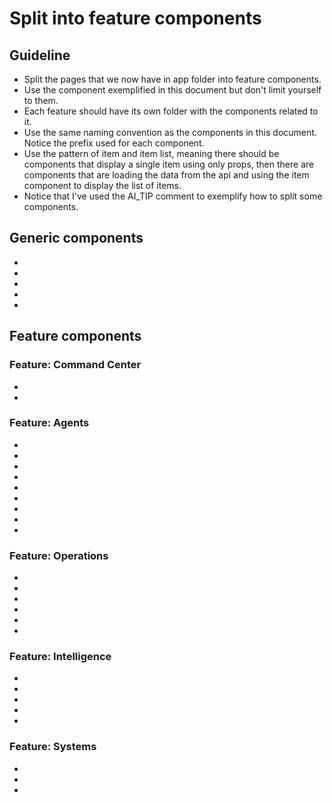# Split into feature components

## Guideline

- Split the pages that we now have in app folder into feature components.
- Use the component exemplified in this document but don't limit yourself to them.
- Each feature should have its own folder with the components related to it.
- Use the same naming convention as the components in this document. Notice the prefix used for each component.
- Use the pattern of item and item list, meaning there should be components that display a single item using only props, then there are components that are loading the data from the api and using the item component to display the list of items.
- Notice that I've used the AI_TIP comment to exemplify how to split some components.

###

## Generic components

- <Sidebar />
- <TopBar />
- <NotificationsDropdown />
- <PageTitle />
- <PageSubtite />

## Feature components

### Feature: Command Center

- <CmdChatActivity />
-

### Feature: Agents

- <AgentTable />
- <AgentSearch />
- <AgentStats />
- <AgentForm />
- <AgentFormAdd />
- <AgentFormEdit />
- <AgentDetails />
- <AgentAllocation />
- <AgentActivityLog />

### Feature: Operations

- <OpsMissionsStatsCards />
- <OpsMissionsStatsList />
- <OpsOperationThumbnail />
- <OpsOperationDetails />
- <OpsMissionsOverviewChart />
- <OpsMissionsStats />

### Feature: Intelligence

- <IntSearch />
- <IntStats />
- <IntReportThumbnail />
- <IntReportSummary />
- <IntReportDetails />

### Feature: Systems

- <SysStats />
- <SysSystemThumbnail />
- <SysSystemDetails />
